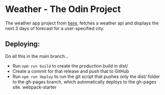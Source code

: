 # Weather - The Odin Project 

The weather app project from [here](https://www.theodinproject.com/lessons/node-path-javascript-weather-app),
fetches a weather api and displays the next 3 days of forecast for a user-specified city.

## Deploying:

Do all this in the main branch...

- Run `npm run build` to create the production build in dist/
- Create a commit for that release and push that to GitHub
- Run `npm run deploy` to run the git script that pushes only the dist/ folder
to the gh-pages branch, which automatically deploys to the gh-pages site.
 webpack-starter
